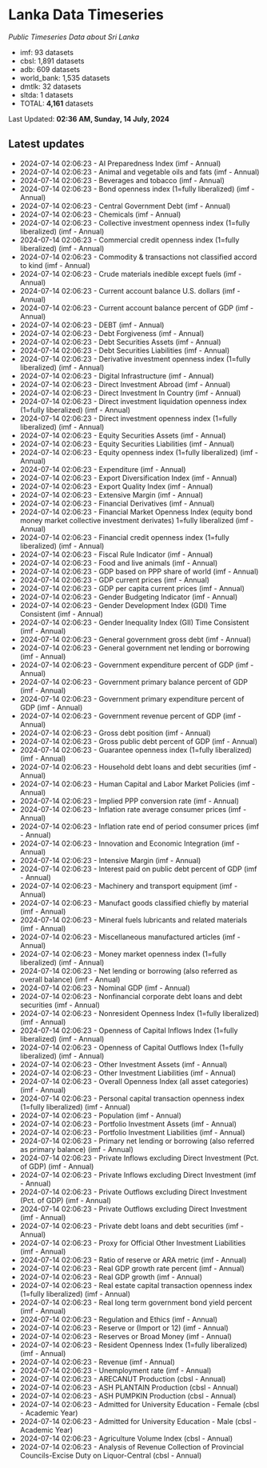 # Lanka Data Timeseries
*Public Timeseries Data about Sri Lanka*

* imf: 93 datasets
* cbsl: 1,891 datasets
* adb: 609 datasets
* world_bank: 1,535 datasets
* dmtlk: 32 datasets
* sltda: 1 datasets
* TOTAL: **4,161** datasets

Last Updated: **02:36 AM, Sunday, 14 July, 2024**

## Latest updates

* 2024-07-14 02:06:23 - AI Preparedness Index (imf - Annual)
* 2024-07-14 02:06:23 - Animal and vegetable oils and fats (imf - Annual)
* 2024-07-14 02:06:23 - Beverages and tobacco (imf - Annual)
* 2024-07-14 02:06:23 - Bond openness index (1=fully liberalized) (imf - Annual)
* 2024-07-14 02:06:23 - Central Government Debt (imf - Annual)
* 2024-07-14 02:06:23 - Chemicals (imf - Annual)
* 2024-07-14 02:06:23 - Collective investment openness index (1=fully liberalized) (imf - Annual)
* 2024-07-14 02:06:23 - Commercial credit openness index (1=fully liberalized) (imf - Annual)
* 2024-07-14 02:06:23 - Commodity & transactions not classified accord to kind (imf - Annual)
* 2024-07-14 02:06:23 - Crude materials inedible except fuels (imf - Annual)
* 2024-07-14 02:06:23 - Current account balance U.S. dollars (imf - Annual)
* 2024-07-14 02:06:23 - Current account balance percent of GDP (imf - Annual)
* 2024-07-14 02:06:23 - DEBT (imf - Annual)
* 2024-07-14 02:06:23 - Debt Forgiveness (imf - Annual)
* 2024-07-14 02:06:23 - Debt Securities Assets (imf - Annual)
* 2024-07-14 02:06:23 - Debt Securities Liabilities (imf - Annual)
* 2024-07-14 02:06:23 - Derivative investment openness index (1=fully liberalized) (imf - Annual)
* 2024-07-14 02:06:23 - Digital Infrastructure (imf - Annual)
* 2024-07-14 02:06:23 - Direct Investment Abroad (imf - Annual)
* 2024-07-14 02:06:23 - Direct Investment In Country (imf - Annual)
* 2024-07-14 02:06:23 - Direct investment liquidation openness index (1=fully liberalized) (imf - Annual)
* 2024-07-14 02:06:23 - Direct investment openness index (1=fully liberalized) (imf - Annual)
* 2024-07-14 02:06:23 - Equity Securities Assets (imf - Annual)
* 2024-07-14 02:06:23 - Equity Securities Liabilities (imf - Annual)
* 2024-07-14 02:06:23 - Equity openness index (1=fully liberalized) (imf - Annual)
* 2024-07-14 02:06:23 - Expenditure (imf - Annual)
* 2024-07-14 02:06:23 - Export Diversification Index (imf - Annual)
* 2024-07-14 02:06:23 - Export Quality Index (imf - Annual)
* 2024-07-14 02:06:23 - Extensive Margin (imf - Annual)
* 2024-07-14 02:06:23 - Financial Derivatives (imf - Annual)
* 2024-07-14 02:06:23 - Financial Market Openness Index (equity bond money market collective investment derivates) 1=fully liberalized (imf - Annual)
* 2024-07-14 02:06:23 - Financial credit openness index (1=fully liberalized) (imf - Annual)
* 2024-07-14 02:06:23 - Fiscal Rule Indicator (imf - Annual)
* 2024-07-14 02:06:23 - Food and live animals (imf - Annual)
* 2024-07-14 02:06:23 - GDP based on PPP share of world (imf - Annual)
* 2024-07-14 02:06:23 - GDP current prices (imf - Annual)
* 2024-07-14 02:06:23 - GDP per capita current prices (imf - Annual)
* 2024-07-14 02:06:23 - Gender Budgeting Indicator (imf - Annual)
* 2024-07-14 02:06:23 - Gender Development Index (GDI) Time Consistent (imf - Annual)
* 2024-07-14 02:06:23 - Gender Inequality Index (GII) Time Consistent (imf - Annual)
* 2024-07-14 02:06:23 - General government gross debt (imf - Annual)
* 2024-07-14 02:06:23 - General government net lending or borrowing (imf - Annual)
* 2024-07-14 02:06:23 - Government expenditure percent of GDP (imf - Annual)
* 2024-07-14 02:06:23 - Government primary balance percent of GDP (imf - Annual)
* 2024-07-14 02:06:23 - Government primary expenditure percent of GDP (imf - Annual)
* 2024-07-14 02:06:23 - Government revenue percent of GDP (imf - Annual)
* 2024-07-14 02:06:23 - Gross debt position (imf - Annual)
* 2024-07-14 02:06:23 - Gross public debt percent of GDP (imf - Annual)
* 2024-07-14 02:06:23 - Guarantee openness index (1=fully liberalized) (imf - Annual)
* 2024-07-14 02:06:23 - Household debt loans and debt securities (imf - Annual)
* 2024-07-14 02:06:23 - Human Capital and Labor Market Policies (imf - Annual)
* 2024-07-14 02:06:23 - Implied PPP conversion rate (imf - Annual)
* 2024-07-14 02:06:23 - Inflation rate average consumer prices (imf - Annual)
* 2024-07-14 02:06:23 - Inflation rate end of period consumer prices (imf - Annual)
* 2024-07-14 02:06:23 - Innovation and Economic Integration (imf - Annual)
* 2024-07-14 02:06:23 - Intensive Margin (imf - Annual)
* 2024-07-14 02:06:23 - Interest paid on public debt percent of GDP (imf - Annual)
* 2024-07-14 02:06:23 - Machinery and transport equipment (imf - Annual)
* 2024-07-14 02:06:23 - Manufact goods classified chiefly by material (imf - Annual)
* 2024-07-14 02:06:23 - Mineral fuels lubricants and related materials (imf - Annual)
* 2024-07-14 02:06:23 - Miscellaneous manufactured articles (imf - Annual)
* 2024-07-14 02:06:23 - Money market openness index (1=fully liberalized) (imf - Annual)
* 2024-07-14 02:06:23 - Net lending or borrowing (also referred as overall balance) (imf - Annual)
* 2024-07-14 02:06:23 - Nominal GDP (imf - Annual)
* 2024-07-14 02:06:23 - Nonfinancial corporate debt loans and debt securities (imf - Annual)
* 2024-07-14 02:06:23 - Nonresident Openness Index (1=fully liberalized) (imf - Annual)
* 2024-07-14 02:06:23 - Openness of Capital Inflows Index (1=fully liberalized) (imf - Annual)
* 2024-07-14 02:06:23 - Openness of Capital Outflows Index (1=fully liberalized) (imf - Annual)
* 2024-07-14 02:06:23 - Other Investment Assets (imf - Annual)
* 2024-07-14 02:06:23 - Other Investment Liabilities (imf - Annual)
* 2024-07-14 02:06:23 - Overall Openness Index (all asset categories) (imf - Annual)
* 2024-07-14 02:06:23 - Personal capital transaction openness index (1=fully liberalized) (imf - Annual)
* 2024-07-14 02:06:23 - Population (imf - Annual)
* 2024-07-14 02:06:23 - Portfolio Investment Assets (imf - Annual)
* 2024-07-14 02:06:23 - Portfolio Investment Liabilities (imf - Annual)
* 2024-07-14 02:06:23 - Primary net lending or borrowing (also referred as primary balance) (imf - Annual)
* 2024-07-14 02:06:23 - Private Inflows excluding Direct Investment (Pct. of GDP) (imf - Annual)
* 2024-07-14 02:06:23 - Private Inflows excluding Direct Investment (imf - Annual)
* 2024-07-14 02:06:23 - Private Outflows excluding Direct Investment (Pct. of GDP) (imf - Annual)
* 2024-07-14 02:06:23 - Private Outflows excluding Direct Investment (imf - Annual)
* 2024-07-14 02:06:23 - Private debt loans and debt securities (imf - Annual)
* 2024-07-14 02:06:23 - Proxy for Official Other Investment Liabilities (imf - Annual)
* 2024-07-14 02:06:23 - Ratio of reserve or ARA metric (imf - Annual)
* 2024-07-14 02:06:23 - Real GDP growth rate percent (imf - Annual)
* 2024-07-14 02:06:23 - Real GDP growth (imf - Annual)
* 2024-07-14 02:06:23 - Real estate capital transaction openness index (1=fully liberalized) (imf - Annual)
* 2024-07-14 02:06:23 - Real long term government bond yield percent (imf - Annual)
* 2024-07-14 02:06:23 - Regulation and Ethics (imf - Annual)
* 2024-07-14 02:06:23 - Reserve or (Import or 12) (imf - Annual)
* 2024-07-14 02:06:23 - Reserves or Broad Money (imf - Annual)
* 2024-07-14 02:06:23 - Resident Openness Index (1=fully liberalized) (imf - Annual)
* 2024-07-14 02:06:23 - Revenue (imf - Annual)
* 2024-07-14 02:06:23 - Unemployment rate (imf - Annual)
* 2024-07-14 02:06:23 - ARECANUT Production (cbsl - Annual)
* 2024-07-14 02:06:23 - ASH PLANTAIN Production (cbsl - Annual)
* 2024-07-14 02:06:23 - ASH PUMPKIN Production (cbsl - Annual)
* 2024-07-14 02:06:23 - Admitted for University Education - Female (cbsl - Academic Year)
* 2024-07-14 02:06:23 - Admitted for University Education - Male (cbsl - Academic Year)
* 2024-07-14 02:06:23 - Agriculture Volume Index (cbsl - Annual)
* 2024-07-14 02:06:23 - Analysis of Revenue Collection of Provincial Councils-Excise Duty on Liquor-Central (cbsl - Annual)